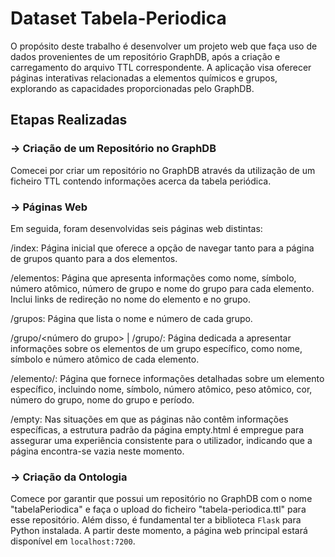 # Dataset Tabela-Periodica

O propósito deste trabalho é desenvolver um projeto web que faça uso de dados provenientes de um repositório GraphDB, após a criação e carregamento do arquivo TTL correspondente. A aplicação visa oferecer páginas interativas relacionadas a elementos químicos e grupos, explorando as capacidades proporcionadas pelo GraphDB.

## Etapas Realizadas 

### -> Criação de um Repositório no GraphDB

Comecei por criar um repositório no GraphDB através da utilização de um ficheiro TTL contendo informações acerca da tabela periódica.

### ->  Páginas Web

Em seguida, foram desenvolvidas seis páginas web distintas:

/index: Página inicial que oferece a opção de navegar tanto para a página de grupos quanto para a dos elementos.

/elementos: Página que apresenta informações como nome, símbolo, número atômico, número de grupo e nome do grupo para cada elemento. Inclui links de redireção no nome do elemento e no grupo.

/grupos: Página que lista o nome e número de cada grupo.

/grupo/<número do grupo> | /grupo/<nome do grupo>: Página dedicada a apresentar informações sobre os elementos de um grupo específico, como nome, símbolo e número atômico de cada elemento.

/elemento/<nome do elemento>: Página que fornece informações detalhadas sobre um elemento específico, incluindo nome, símbolo, número atômico, peso atômico, cor, número do grupo, nome do grupo e período.

/empty: Nas situações em que as páginas não contêm informações específicas, a estrutura padrão da página empty.html é empregue para assegurar uma experiência consistente para o utilizador, indicando que a página encontra-se vazia neste momento.

### -> Criação da Ontologia

Comece por garantir que possui um repositório no GraphDB com o nome "tabelaPeriodica" e faça o upload do ficheiro "tabela-periodica.ttl" para esse repositório. Além disso, é fundamental ter a biblioteca ```Flask``` para Python instalada.
A partir deste momento, a página web principal estará disponível em ```localhost:7200```.

